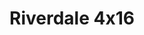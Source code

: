 ---
layout: episodios
title: "Riverdale 4x16"
url_serie_padre: 'riverdale/temporada-4'
category: 'series'
capitulo: 'yes'
anio: '2019'
prev: 'capitulo-15'
proximo: 'capitulo-17'
sandbox: allow-same-origin allow-forms
idioma: 'Subtitulado/Castellano'
reproductor: 'onlystream'
calidad: 'Full HD'
subtitulo: 'si'
archivo: 'riverdale4x05.vtt'
reproductores_fembed: ["https://feurl.com/v/m-8x5c58m01w2w0","Subtitulado","https://feurl.com/v/qyd1zae68r0jme2","Subtitulado","https://gdriveplayer.me/embed2.php?link=WKdRxm9iZsYwfeptncjHyAqWSqAoPdSugsjhHXaF18odlINBX7dWWEgBHnW82asKqYOBex8HLY88ajW3bY%252BHI7jHKvNOPwzI7%252FOBBQNhLNGe%252BxLCZPyerFKxYRu9EP8FFkXohgWkbaKLzQBsT%252BUbT%252FKF%252BjxDOsbCWFG%252B2yHxJ4AHGQwSaahJ3Tjv3WTSwTViaeCP90fRFu29yPGI0cdqzb","Subtitulado","https://player.premiumstream.live/player.php?id=MTYxOQ&sub=https://sub.cuevana2.io/vtt-sub/sub7/Riverdale.4x16.vtt","Subtitulado","https://seriemega.site/v/-5qyrbp5g2-33dr","Castellano"]
tags:
- Drama
---